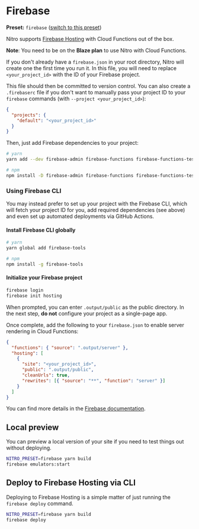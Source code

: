 # Firebase

**Preset:** `firebase` ([switch to this preset](/deploy/#changing-the-deployment-preset))

Nitro supports [Firebase Hosting](https://firebase.google.com/docs/hosting) with Cloud Functions out of the box.

**Note**: You need to be on the **Blaze plan** to use Nitro with Cloud Functions.

If you don't already have a `firebase.json` in your root directory, Nitro will create one the first time you run it. In this file, you will need to replace `<your_project_id>` with the ID of your Firebase project.

This file should then be committed to version control. You can also create a `.firebaserc` file if you don't want to manually pass your project ID to your `firebase` commands (with `--project <your_project_id>`):

```json [.firebaserc]
{
  "projects": {
    "default": "<your_project_id>"
  }
}
```

Then, just add Firebase dependencies to your project:

```bash
# yarn
yarn add --dev firebase-admin firebase-functions firebase-functions-test

# npm
npm install -D firebase-admin firebase-functions firebase-functions-test
```

### Using Firebase CLI

You may instead prefer to set up your project with the Firebase CLI, which will fetch your project ID for you, add required dependencies (see above) and even set up automated deployments via GitHub Actions.

#### Install Firebase CLI globally

```bash
# yarn
yarn global add firebase-tools

# npm
npm install -g firebase-tools
```


#### Initialize your Firebase project

```bash
firebase login
firebase init hosting
```

When prompted, you can enter `.output/public` as the public directory. In the next step, **do not** configure your project as a single-page app.

Once complete, add the following to your `firebase.json` to enable server rendering in Cloud Functions:

```json [firebase.json]
{
  "functions": { "source": ".output/server" },
  "hosting": [
    {
      "site": "<your_project_id>",
      "public": ".output/public",
      "cleanUrls": true,
      "rewrites": [{ "source": "**", "function": "server" }]
    }
  ]
}
```

You can find more details in the [Firebase documentation](https://firebase.google.com/docs/hosting/quickstart).

## Local preview

You can preview a local version of your site if you need to test things out without deploying.

```bash
NITRO_PRESET=firebase yarn build
firebase emulators:start
```

## Deploy to Firebase Hosting via CLI

Deploying to Firebase Hosting is a simple matter of just running the `firebase deploy` command.

```bash
NITRO_PRESET=firebase yarn build
firebase deploy
```
